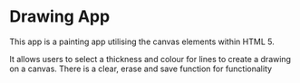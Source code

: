 # Drawing App
This app is a painting app utilising the canvas elements within HTML 5. 

It allows users to select a thickness and colour for lines to create a drawing on a canvas. 
There is a clear, erase and save function for functionality
